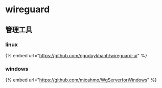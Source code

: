 # wireguard

## 管理工具

### linux

{% embed url="https://github.com/ngoduykhanh/wireguard-ui" %}

### windows

{% embed url="https://github.com/micahmo/WgServerforWindows" %}
